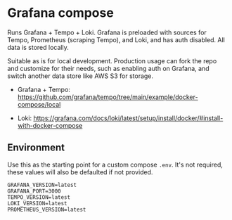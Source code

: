 # Grafana compose

Runs Grafana + Tempo + Loki. Grafana is preloaded with sources for Tempo, Prometheus (scraping Tempo), and Loki, and has auth disabled. All data is stored locally.

Suitable as is for local development. Production usage can fork the repo and customize for their needs, such as enabling auth on Grafana, and switch another data store like AWS S3 for storage.

- Grafana + Tempo: https://github.com/grafana/tempo/tree/main/example/docker-compose/local

- Loki: https://grafana.com/docs/loki/latest/setup/install/docker/#install-with-docker-compose

## Environment

Use this as the starting point for a custom compose `.env`. It's not required, these values will also be defaulted if not provided.

```shell
GRAFANA_VERSION=latest
GRAFANA_PORT=3000
TEMPO_VERSION=latest
LOKI_VERSION=latest
PROMETHEUS_VERSION=latest
```